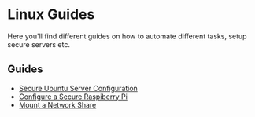 # Linux Guides

Here you'll find different guides on how to automate different tasks, setup secure servers etc.

## Guides

- [Secure Ubuntu Server Configuration](SecureUbuntuServer.md)
- [Configure a Secure Raspiberry Pi](secure-rpi-setup.md)
- [Mount a Network Share](MountNetworkShare.md)
